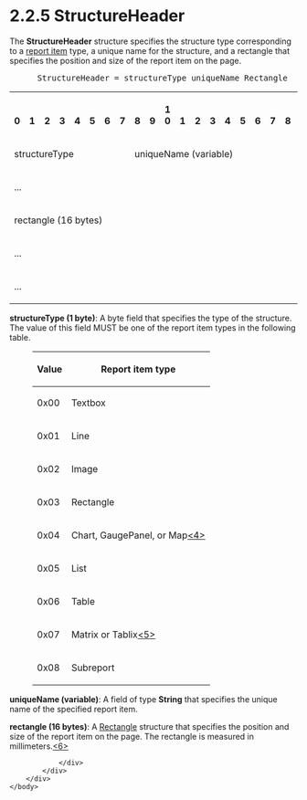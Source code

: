 <html dir="LTR" xmlns:mshelp="http://msdn.microsoft.com/mshelp" xmlns:ddue="http://ddue.schemas.microsoft.com/authoring/2003/5" xmlns:xlink="http://www.w3.org/1999/xlink" xmlns:tool="http://www.microsoft.com/tooltip">
    <head>
        <meta http-equiv="Content-Type" content="text/html; CHARSET=utf-8"></meta>
        <meta name="save" content="history"></meta>
        <title>2.2.5 StructureHeader</title>
        <xml>
            <mshelp:toctitle title="2.2.5 StructureHeader"></mshelp:toctitle>
            <mshelp:rltitle title="[MS-RGDI]: StructureHeader"></mshelp:rltitle>
            <mshelp:keyword index="A" term="087dc4be-8ff2-44f0-aa49-d7290d87287e"></mshelp:keyword>
            <mshelp:attr name="DCSext.ContentType" value="open specification"></mshelp:attr>
            <mshelp:attr name="AssetID" value="087dc4be-8ff2-44f0-aa49-d7290d87287e"></mshelp:attr>
            <mshelp:attr name="TopicType" value="kbRef"></mshelp:attr>
            <mshelp:attr name="DCSext.Title" value="[MS-RGDI]: StructureHeader" />
        </xml>
    </head>
    <body>
        <div id="header">
            <h1 class="heading">2.2.5 StructureHeader</h1>
        </div>
        <div id="mainSection">
            <div id="mainBody">
                <div id="allHistory" class="saveHistory"></div>
                <div id="sectionSection0" class="section" name="collapseableSection">
                    

<p>The <b>StructureHeader</b> structure specifies the structure
type corresponding to a <a href="557e6223-9107-4be3-9f7c-b83beb5d16fc.md#gt_c6f8e999-fca9-4e79-96e7-fb4c2c43d601">report
item</a> type, a unique name for the structure, and a rectangle that specifies
the position and size of the report item on the page.</p>

<dl>
<dd>
<div><pre> StructureHeader = structureType uniqueName Rectangle
</pre></div>
</dd></dl>

<table>
 <tr>
  <th><p><br>0</p></th>
  <th><p><br>1</p></th>
  <th><p><br>2</p></th>
  <th><p><br>3</p></th>
  <th><p><br>4</p></th>
  <th><p><br>5</p></th>
  <th><p><br>6</p></th>
  <th><p><br>7</p></th>
  <th><p><br>8</p></th>
  <th><p><br>9</p></th>
  <th><p>1<br>0</p></th>
  <th><p><br>1</p></th>
  <th><p><br>2</p></th>
  <th><p><br>3</p></th>
  <th><p><br>4</p></th>
  <th><p><br>5</p></th>
  <th><p><br>6</p></th>
  <th><p><br>7</p></th>
  <th><p><br>8</p></th>
  <th><p><br>9</p></th>
  <th><p>2<br>0</p></th>
  <th><p><br>1</p></th>
  <th><p><br>2</p></th>
  <th><p><br>3</p></th>
  <th><p><br>4</p></th>
  <th><p><br>5</p></th>
  <th><p><br>6</p></th>
  <th><p><br>7</p></th>
  <th><p><br>8</p></th>
  <th><p><br>9</p></th>
  <th><p>3<br>0</p></th>
  <th><p><br>1</p></th>
 </tr>
 <tr>
  <td colspan="8">
  <p>structureType</p>
  </td>
  <td colspan="24">
  <p>uniqueName
  (variable)</p>
  </td>
 </tr>
 <tr>
  <td colspan="32">
  <p>...</p>
  </td>
 </tr>
 <tr>
  <td colspan="32">
  <p>rectangle
  (16 bytes)</p>
  </td>
 </tr>
 <tr>
  <td colspan="32">
  <p>...</p>
  </td>
 </tr>
 <tr>
  <td colspan="32">
  <p>...</p>
  </td>
 </tr>
</table>

<p><b>structureType (1 byte)</b>: A byte field that
specifies the type of the structure. The value of this field MUST be one of the
report item types in the following table.</p>

<dl>
<dd>
<table>
 <thead>
  <tr>
   <th>
   <p>Value</p>
   </th>
   <th>
   <p>Report item type</p>
   </th>
  </tr>
 </thead>
 <tr>
  <td>
  <p>0x00</p>
  </td>
  <td>
  <p>Textbox</p>
  </td>
 </tr>
 <tr>
  <td>
  <p>0x01</p>
  </td>
  <td>
  <p>Line</p>
  </td>
 </tr>
 <tr>
  <td>
  <p>0x02</p>
  </td>
  <td>
  <p>Image</p>
  </td>
 </tr>
 <tr>
  <td>
  <p>0x03</p>
  </td>
  <td>
  <p>Rectangle</p>
  </td>
 </tr>
 <tr>
  <td>
  <p>0x04</p>
  </td>
  <td>
  <p>Chart, GaugePanel, or Map<a id="Appendix_A_Target_4"></a><a href="5f16d945-e8a0-4cc3-9547-1c8f3e568219.md#Appendix_A_4" aria-label="Product behavior note 4">&lt;4&gt;</a></p>
  </td>
 </tr>
 <tr>
  <td>
  <p>0x05</p>
  </td>
  <td>
  <p>List</p>
  </td>
 </tr>
 <tr>
  <td>
  <p>0x06</p>
  </td>
  <td>
  <p>Table</p>
  </td>
 </tr>
 <tr>
  <td>
  <p>0x07</p>
  </td>
  <td>
  <p>Matrix or Tablix<a id="Appendix_A_Target_5"></a><a href="5f16d945-e8a0-4cc3-9547-1c8f3e568219.md#Appendix_A_5" aria-label="Product behavior note 5">&lt;5&gt;</a></p>
  </td>
 </tr>
 <tr>
  <td>
  <p>0x08</p>
  </td>
  <td>
  <p>Subreport</p>
  </td>
 </tr>
</table>
</dd></dl>

<p><b>uniqueName (variable)</b>: A field of type <b>String</b>
that specifies the unique name of the specified report item.</p>

<p><b>rectangle (16 bytes)</b>: A <a href="f5178e90-f654-4dd5-a3c8-474475c848be.md">Rectangle</a> structure that
specifies the position and size of the report item on the page. The rectangle
is measured in millimeters.<a id="Appendix_A_Target_6"></a><a href="5f16d945-e8a0-4cc3-9547-1c8f3e568219.md#Appendix_A_6" aria-label="Product behavior note 6">&lt;6&gt;</a></p>


                </div>
            </div>
        </div>
    </body>
</html>